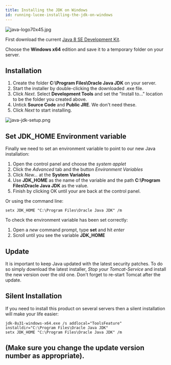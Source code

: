 ```yaml
---
title: Installing the JDK on Windows
id: running-lucee-installing-the-jdk-on-windows
---
```


![java-logo70x45.jpg](https://bitbucket.org/repo/rX87Rq/images/398847305-java-logo70x45.jpg)

First download the current [Java 8 SE Development Kit](http://www.oracle.com/technetwork/java/javase/downloads/jdk8-downloads-2133151.html).

Choose the **Windows x64** edition and save it to a temporary folder on your server.

## Installation ##

1. Create the folder **C:\Program Files\Oracle Java JDK** on your server.
2. Start the installer by double-clicking the downloaded .exe file.
3. Click *Next*. Select **Development Tools** and set the "Install to..." location to be the folder you created above.
4. Untick **Source Code** and **Public JRE**. We don't need these.
5. Click *Next* to start installing.

![java-jdk-setup.png](https://bitbucket.org/repo/rX87Rq/images/252239566-java-jdk-setup.png)

## Set JDK_HOME Environment variable

Finally we need to set an environment variable to point to our new Java installation:

1. Open the control panel and choose the *system applet*
2. Click the *Advanced* tab and the button *Environment Variables*
3. Click *New...* at the **System Variables**
4. Use **JDK_HOME** as the name of the variable and the path **C:\Program Files\Oracle Java JDK** as the value.
5. Finish by clicking OK until your are back at the control panel.

Or using the command line:
```
setx JDK_HOME "C:\Program Files\Oracle Java JDK" /m
```
To check the environment variable has been set correctly:

1. Open a *new* command prompt, type **set** and hit *enter*
2. Scroll until you see the variable **JDK_HOME**

## Update ##

It is important to keep Java updated with the latest security patches. To do so simply download the latest installer, *Stop your Tomcat-Service* and install the new version over the old one. Don't forget to re-start Tomcat after the update.

## Silent Installation ##

If you need to install this product on several servers then a silent installation will make your life easier:
```
jdk-8u31-windows-x64.exe /s addlocal="ToolsFeature" installdir="C:\Program Files\Oracle Java JDK"
setx JDK_HOME "C:\Program Files\Oracle Java JDK" /m
```

(Make sure you change the update version number as appropriate).
---
